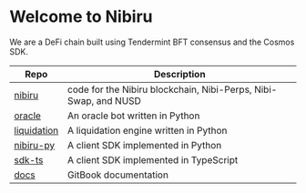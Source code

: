 # Welcome to Nibiru

We are a DeFi chain built using Tendermint BFT consensus and the Cosmos SDK. 

| Repo | Description |
| --- | --- |
| [nibiru](https://github.com/NibiruChain/nibiru) | code for the Nibiru blockchain, Nibi-Perps, Nibi-Swap, and NUSD |
| [oracle](https://github.com/NibiruChain/oracle) | An oracle bot written in Python |
| [liquidation](https://github.com/NibiruChain/liquidation) | A liquidation engine written in Python |
| [nibiru-py](https://github.com/NibiruChain/nibiru-py) | A client SDK implemented in Python |
| [sdk-ts](https://github.com/NibiruChain/sdk-ts) | A client SDK implemented in TypeScript |
| [docs](https://github.com/NibiruChain/docs) | GitBook documentation |

<!--

## Welcome to the team 🙌

**Here are some ideas to get you started:**

🙋‍♀️ A short introduction - what is your organization all about?
👀 Contribution guidelines - how do team members dive in?
👩‍💻 Useful resources - where do you keep your docs? Is there anything else the team should know?
🍪 Fun facts - what is your team's favorite snack?
🧙 Remember, you can do mighty things with the power of [Markdown](https://docs.github.com/github/writing-on-github/getting-started-with-writing-and-formatting-on-github/basic-writing-and-formatting-syntax)
-->

